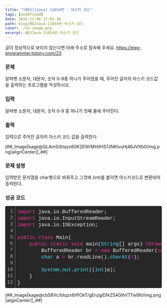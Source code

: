 ```yaml
---
title: "[BOJ][Java] 11654번 - 아스키 코드"
tags: [undefined]
date: 2019-11-06 17:01:16
path: blog/BOJJava-11654번-아스키-코드
cover: ./no-image.png
excerpt: BOJJava-11654번-아스키-코드
---
```

글이 정상적으로 보이지 않는다면 아래 주소로 접속해 주세요.
https://egg-programmer.tistory.com/23
<h3 data-ke-size="size23">문제</h3>

알파벳 소문자, 대문자, 숫자 0-9중 하나가 주어졌을 때, 주어진 글자의 아스키 코드값을 출력하는 프로그램을 작성하시오.

<h3 data-ke-size="size23">입력</h3>

알파벳 소문자, 대문자, 숫자 0-9 중 하나가 첫째 줄에 주어진다.

<h3 data-ke-size="size23">출력</h3>

입력으로 주어진 글자의 아스키 코드 값을 출력한다.

\[\#\#\_Image|kage@QLAmS/btqzx60K2EW/MHiIHS7JNKIvuHj46JVXb0/img.png|alignCenter||\_\#\#\]

<h3 data-ke-size="size23">문제 설명</h3>

입력받은 문자열을 char형으로 바꿔주고 그것에 (int)를 붙이면 아스키코드로 변환되어 출력된다.

<h3 data-ke-size="size23">성공 코드</h3>

<div class="colorscripter-code" style="color: #f0f0f0; font-family: Consolas, 'Liberation Mono', Menlo, Courier, monospace !important; position: relative !important; overflow: auto;">
<table cellpadding="0" cellspacing="0" class="colorscripter-code-table" style="margin: 0; padding: 0; border: none; background-color: #272727; border-radius: 4px;">
<tbody>
<tr>
<td style="padding: 6px; border-right: 2px solid #4f4f4f;">
<div style="margin: 0; padding: 0; word-break: normal; text-align: right; color: #aaa; font-family: Consolas, 'Liberation Mono', Menlo, Courier, monospace !important; line-height: 130%;">
<div style="line-height: 130%;">1</div>
<div style="line-height: 130%;">2</div>
<div style="line-height: 130%;">3</div>
<div style="line-height: 130%;">4</div>
<div style="line-height: 130%;">5</div>
<div style="line-height: 130%;">6</div>
<div style="line-height: 130%;">7</div>
<div style="line-height: 130%;">8</div>
<div style="line-height: 130%;">9</div>
<div style="line-height: 130%;">10</div>
<div style="line-height: 130%;">11</div>
<div style="line-height: 130%;">12</div>
</div>
</td>
<td style="padding: 6px 0; text-align: left;">
<div style="margin: 0; padding: 0; color: #f0f0f0; font-family: Consolas, 'Liberation Mono', Menlo, Courier, monospace !important; line-height: 130%;">
<div style="padding: 0 6px; white-space: pre; line-height: 130%;"><span style="color: #ff3399;">import</span>&nbsp;java.io.BufferedReader;</div>
<div style="padding: 0 6px; white-space: pre; line-height: 130%;"><span style="color: #ff3399;">import</span>&nbsp;java.io.InputStreamReader;</div>
<div style="padding: 0 6px; white-space: pre; line-height: 130%;"><span style="color: #ff3399;">import</span>&nbsp;java.io.IOException;</div>
<div style="padding: 0 6px; white-space: pre; line-height: 130%;">&nbsp;</div>
<div style="padding: 0 6px; white-space: pre; line-height: 130%;"><span style="color: #ff3399;">public</span>&nbsp;<span style="color: #ff3399;">class</span>&nbsp;Main{</div>
<div style="padding: 0 6px; white-space: pre; line-height: 130%;">&nbsp;&nbsp;&nbsp;&nbsp;<span style="color: #ff3399;">public</span>&nbsp;<span style="color: #ff3399;">static</span>&nbsp;<span style="color: #ff3399;">void</span>&nbsp;main(<span style="color: #4be6fa;">String</span>[]&nbsp;args)&nbsp;<span style="color: #ff3399;">throws</span>&nbsp;IOException{</div>
<div style="padding: 0 6px; white-space: pre; line-height: 130%;">&nbsp;&nbsp;&nbsp;&nbsp;&nbsp;&nbsp;&nbsp;&nbsp;BufferedReader&nbsp;br&nbsp;<span style="color: #0086b3;"></span><span style="color: #ff3399;">=</span>&nbsp;<span style="color: #ff3399;">new</span>&nbsp;BufferedReader(<span style="color: #ff3399;">new</span>&nbsp;InputStreamReader((<span style="color: #4be6fa;">System</span>.<span style="color: #4be6fa;">in</span>)));</div>
<div style="padding: 0 6px; white-space: pre; line-height: 130%;">&nbsp;&nbsp;&nbsp;&nbsp;&nbsp;&nbsp;&nbsp;&nbsp;<span style="color: #4be6fa;">char</span>&nbsp;a&nbsp;<span style="color: #0086b3;"></span><span style="color: #ff3399;">=</span>&nbsp;br.readLine().<span style="color: #4be6fa;">charAt</span>(<span style="color: #c10aff;">0</span>);</div>
<div style="padding: 0 6px; white-space: pre; line-height: 130%;">&nbsp;&nbsp;&nbsp;&nbsp;&nbsp;&nbsp;&nbsp;&nbsp;</div>
<div style="padding: 0 6px; white-space: pre; line-height: 130%;">&nbsp;&nbsp;&nbsp;&nbsp;&nbsp;&nbsp;&nbsp;&nbsp;<span style="color: #4be6fa;">System</span>.<span style="color: #4be6fa;">out</span>.<span style="color: #4be6fa;">print</span>((<span style="color: #4be6fa;">int</span>)a);</div>
<div style="padding: 0 6px; white-space: pre; line-height: 130%;">&nbsp;&nbsp;&nbsp;&nbsp;}</div>
<div style="padding: 0 6px; white-space: pre; line-height: 130%;">}</div>
</div>
<div style="text-align: right; margin-top: -13px; margin-right: 5px; font-size: 9px; font-style: italic;"><a href="http://colorscripter.com/info#e" rel="noopener" style="color: #4f4f4ftext-decoration:none;" target="_blank">Colored by Color Scripter</a></div>
</td>
<td style="vertical-align: bottom; padding: 0 2px 4px 0;"><a href="http://colorscripter.com/info#e" rel="noopener" style="text-decoration: none; color: white;" target="_blank"><span style="font-size: 9px; word-break: normal; background-color: #4f4f4f; color: white; border-radius: 10px; padding: 1px;">cs</span></a></td>
</tr>
</tbody>
</table>
</div>

\[\#\#\_Image|kage@cbS8Vc/btqzx6HfOkT/gEnzgiDfkZ5AGlhVT7wl90/img.png|alignCenter||\_\#\#\]